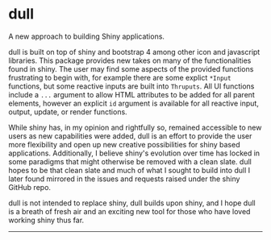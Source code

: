 # dull

A new approach to building Shiny applications.

dull is built on top of shiny and bootstrap 4 among other icon and javascript
libraries. This package provides new takes on many of the functionalities 
found in shiny. The user may find some aspects of the provided functions 
frustrating to begin with, for example there are some explict `*Input`
functions, but some reactive inputs are built into `Thruputs`. All UI functions
include a `...` argument to allow HTML attributes to be added for all parent
elements, however an explicit `id` argument is available for all reactive input,
output, update, or render functions.

While shiny has, in my opinion and rightfully so, remained accessible to new
users as new capabilities were added, dull is an effort to provide the user
more flexibility and open up new creative possibilities for shiny based 
applications. Additionally, I believe shiny's evolution over time has locked in
some paradigms that might otherwise be removed with a clean slate. dull hopes
to be that clean slate and much of what I sought to build into dull I later
found mirrored in the issues and requests raised under the shiny GitHub repo.

dull is not intended to replace shiny, dull builds upon shiny, and I hope dull
is a breath of fresh air and an exciting new tool for those who have loved 
working shiny thus far.

---
